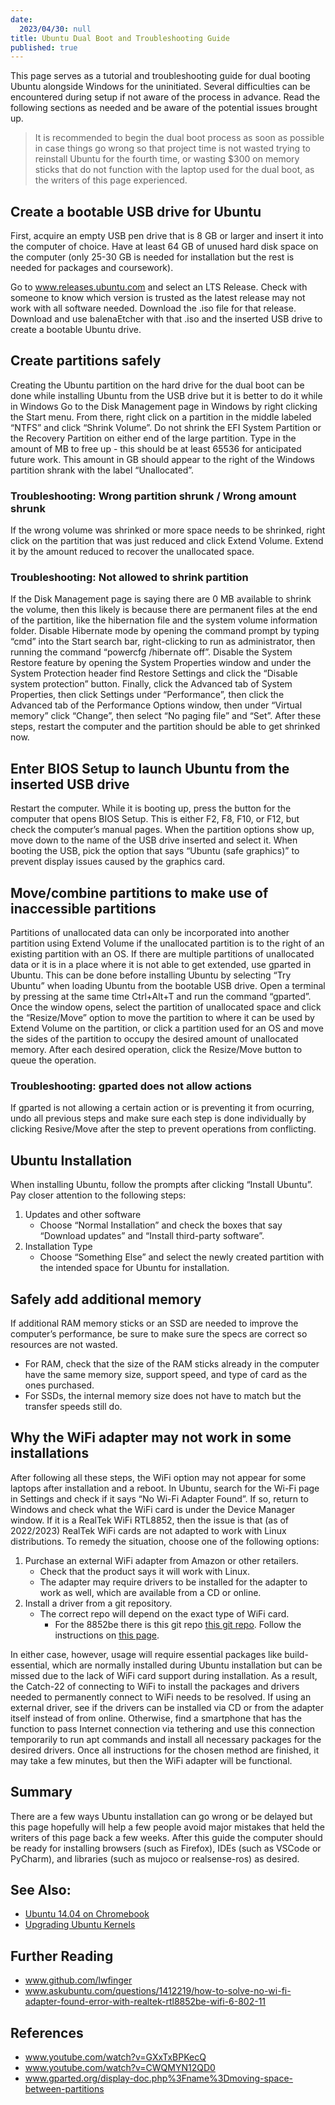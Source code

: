 ```yaml
---
date:
  2023/04/30: null
title: Ubuntu Dual Boot and Troubleshooting Guide
published: true
---
```

This page serves as a tutorial and troubleshooting guide for dual booting Ubuntu alongside Windows for the uninitiated. Several difficulties can be encountered during setup if not aware of the process in advance. Read the following sections as needed and be aware of the potential issues brought up.

> It is recommended to begin the dual boot process as soon as possible in case things go wrong so that project time is not wasted trying to reinstall Ubuntu for the fourth time, or wasting $300 on memory sticks that do not function with the laptop used for the dual boot, as the writers of this  page experienced.

## Create a bootable USB drive for Ubuntu
First, acquire an empty USB pen drive that is 8 GB or larger and insert it into the computer of choice. Have at least 64 GB of unused hard disk space on the computer (only 25-30 GB is needed for installation but the rest is needed for packages and coursework). 

Go to www.releases.ubuntu.com and select an LTS Release. Check with someone to know which version is trusted as the latest release may not work with all software needed. Download the .iso file for that release. Download and use balenaEtcher with that .iso and the inserted USB drive to create a bootable Ubuntu drive.

## Create partitions safely
Creating the Ubuntu partition on the hard drive for the dual boot can be done while installing Ubuntu from the USB drive but it is better to do it while in Windows Go to the Disk Management page in Windows by right clicking the Start menu. From there, right click on a partition in the middle labeled “NTFS” and click “Shrink Volume”. Do not shrink the EFI System Partition or the Recovery Partition on either end of the large partition. Type in the amount of MB to free up - this should be at least 65536 for anticipated future work. This amount in GB should appear to the right of the Windows partition shrank with the label “Unallocated”.

### Troubleshooting: Wrong partition shrunk / Wrong amount shrunk
If the wrong volume was shrinked or more space needs to be shrinked, right click on the partition that was just reduced and click Extend Volume. Extend it by the amount reduced to recover the unallocated space.

### Troubleshooting: Not allowed to shrink partition
If the Disk Management page is saying there are 0 MB available to shrink the volume, then this likely is because there are permanent files at the end of the partition, like the hibernation file and the system volume information folder. Disable Hibernate mode by opening the command prompt by typing “cmd” into the Start search bar, right-clicking to run as administrator, then running the command “powercfg /hibernate off”. Disable the System Restore feature by opening the System Properties window and under the System Protection header find Restore Settings and click the “Disable system protection” button. Finally, click the Advanced tab of System Properties, then click Settings under “Performance”, then click the Advanced tab of the Performance Options window, then under “Virtual memory” click “Change”, then select “No paging file” and “Set”. After these steps, restart the computer and the partition should be able to get shrinked now.

## Enter BIOS Setup to launch Ubuntu from the inserted USB drive
Restart the computer. While it is booting up, press the button for the computer that opens BIOS Setup. This is either F2, F8, F10, or F12, but check the computer’s manual pages. When the partition options show up, move down to the name of the USB drive inserted and select it. When booting the USB, pick the option that says “Ubuntu (safe graphics)” to prevent display issues caused by the graphics card.

## Move/combine partitions to make use of inaccessible partitions
Partitions of unallocated data can only be incorporated into another partition using Extend Volume if the unallocated partition is to the right of an existing partition with an OS. If there are multiple partitions of unallocated data or it is in a place where it is not able to get extended, use gparted in Ubuntu. This can be done before installing Ubuntu by selecting “Try Ubuntu” when loading Ubuntu from the bootable USB drive. Open a terminal by pressing at the same time Ctrl+Alt+T and run the command “gparted”. Once the window opens, select the partition of unallocated space and click the “Resize/Move” option to move the partition to where it can be used by Extend Volume on the partition, or click a partition used for an OS and move the sides of the partition to occupy the desired amount of unallocated memory. After each desired operation, click the Resize/Move button to queue the operation.

### Troubleshooting: gparted does not allow actions
If gparted is not allowing a certain action or is preventing it from ocurring, undo all previous steps and make sure each step is done individually by clicking Resive/Move after the step to prevent operations from conflicting.

## Ubuntu Installation
When installing Ubuntu, follow the prompts after clicking “Install Ubuntu”. Pay closer attention to the following steps:

1. Updates and other software
	- Choose “Normal Installation” and check the boxes that say “Download updates” and “Install third-party software”.
2. Installation Type
	- Choose “Something Else” and select the newly created partition with the intended space for Ubuntu for installation.

## Safely add additional memory 
If additional RAM memory sticks or an SSD are needed to improve the computer’s performance, be sure to make sure the specs are correct so resources are not wasted. 
- For RAM, check that the size of the RAM sticks already in the computer have the same memory size, support speed, and type of card as the ones purchased. 
- For SSDs, the internal memory size does not have to match but the transfer speeds still do.

## Why the WiFi adapter may not work in some installations 
After following all these steps, the WiFi option may not appear for some laptops after installation and a reboot. In Ubuntu, search for the Wi-Fi page in Settings and check if it says “No Wi-Fi Adapter Found”. If so, return to Windows and check what the WiFi card is under the Device Manager window. If it is a RealTek WiFi RTL8852, then the issue is that (as of 2022/2023) RealTek WiFi cards are not adapted to work with Linux distributions. To remedy the situation, choose one of the following options:
1. Purchase an external WiFi adapter from Amazon or other retailers.
	- Check that the product says it will work with Linux. 
    - The adapter may require drivers to be installed for the adapter to work as well, which are available from a CD or online.
2. Install a driver from a git repository. 
	- The correct repo will depend on the exact type of WiFi card. 
    	- For the 8852be there is this git repo [this git repo](https://github.com/HRex39/rtl8852be/tree/main). Follow the instructions on [this page](https://askubuntu.com/questions/1412219/how-to-solve-no-wi-fi-adapter-found-error-with-realtek-rtl8852be-wifi-6-802-11).

In either case, however, usage will require essential packages like build-essential, which are normally installed during Ubuntu installation but can be missed due to the lack of WiFi card support during installation. As a result, the Catch-22 of connecting to WiFi to install the packages and drivers needed to permanently connect to WiFi needs to be resolved. If using an external driver, see if the drivers can be installed via CD or from the adapter itself instead of from online. Otherwise, find a smartphone that has the function to pass Internet connection via tethering and use this connection temporarily to run apt commands and install all necessary packages for the desired drivers. Once all instructions for the chosen method are finished, it may take a few minutes, but then the WiFi adapter will be functional. 

## Summary
There are a few ways Ubuntu installation can go wrong or be delayed but this page hopefully will help a few people avoid major mistakes that held the writers of this page back a few weeks. After this guide the computer should be ready for installing browsers (such as Firefox), IDEs (such as VSCode or PyCharm), and libraries (such as mujoco or realsense-ros) as desired.

## See Also:
- [Ubuntu 14.04 on Chromebook](https://roboticsknowledgebase.com/wiki/computing/ubuntu-chromebook)
- [Upgrading Ubuntu Kernels](https://roboticsknowledgebase.com/wiki/computing/upgrading-ubuntu-kenel)

## Further Reading
- www.github.com/lwfinger
- www.askubuntu.com/questions/1412219/how-to-solve-no-wi-fi-adapter-found-error-with-realtek-rtl8852be-wifi-6-802-11

## References
- www.youtube.com/watch?v=GXxTxBPKecQ
- www.youtube.com/watch?v=CWQMYN12QD0
- www.gparted.org/display-doc.php%3Fname%3Dmoving-space-between-partitions
